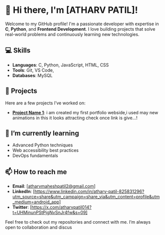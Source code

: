 # 👋 Hi there, I'm [ATHARV PATIL]!

Welcome to my GitHub profile! I'm a passionate developer with expertise in **C**, **Python**, and **Frontend Development**. I love building projects that solve real-world problems and continuously learning new technologies.

## 💻 Skills

- **Languages**: C, Python, JavaScript, HTML, CSS
- **Tools**: Git, VS Code, 
- **Databases**: MySQL

## 🚀 Projects

Here are a few projects I’ve worked on:

- **[Project Name 1](https://atharv-m-patil.github.io/Atharv-M-Patil/)**: i am created my first portfolio webside,i used may new animations in this it looks attracting check once link is give...!

## 🌱 I’m currently learning

- Advanced Python techniques
- Web accessibility best practices
- DevOps fundamentals

## 📫 How to reach me

- **Email**: [atharvmaheshpatil2@gmail.com]
- **LinkedIn**: [https://www.linkedin.com/in/atharv-patil-825831296?utm_source=share&utm_campaign=share_via&utm_content=profile&utm_medium=android_app]
- **Twitter**: [https://x.com/atharvpatil014?t=UHMinunPStPjgNvSnJr4fw&s=09]

Feel free to check out my repositories and connect with me. I’m always open to collaboration and discus
